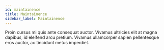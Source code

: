 ```yaml
---
id: maintainence
title: Maintainence
sidebar_label: Maintainence
---
```


Proin cursus mi quis ante consequat auctor. Vivamus ultricies elit at magna dapibus, id eleifend arcu pretium. Vivamus ullamcorper sapien pellentesque eros auctor, ac tincidunt metus imperdiet.